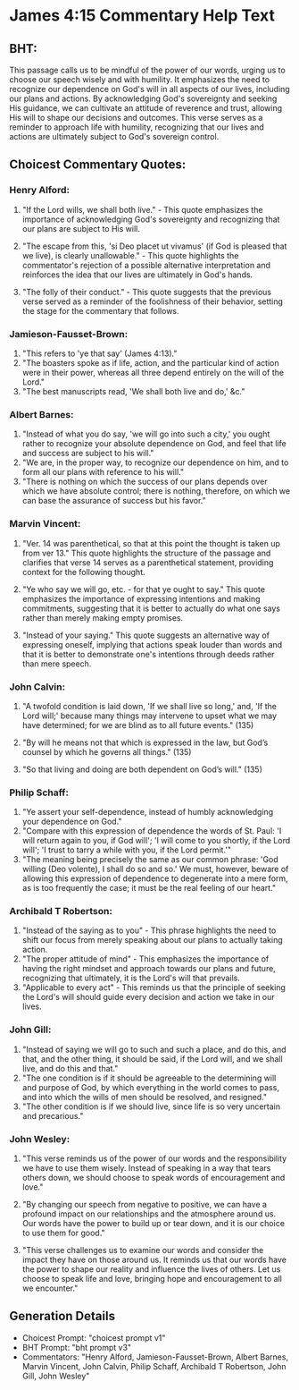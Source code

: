 # James 4:15 Commentary Help Text

## BHT:
This passage calls us to be mindful of the power of our words, urging us to choose our speech wisely and with humility. It emphasizes the need to recognize our dependence on God's will in all aspects of our lives, including our plans and actions. By acknowledging God's sovereignty and seeking His guidance, we can cultivate an attitude of reverence and trust, allowing His will to shape our decisions and outcomes. This verse serves as a reminder to approach life with humility, recognizing that our lives and actions are ultimately subject to God's sovereign control.

## Choicest Commentary Quotes:
### Henry Alford:
1. "If the Lord wills, we shall both live." - This quote emphasizes the importance of acknowledging God's sovereignty and recognizing that our plans are subject to His will.

2. "The escape from this, 'si Deo placet ut vivamus' (if God is pleased that we live), is clearly unallowable." - This quote highlights the commentator's rejection of a possible alternative interpretation and reinforces the idea that our lives are ultimately in God's hands.

3. "The folly of their conduct." - This quote suggests that the previous verse served as a reminder of the foolishness of their behavior, setting the stage for the commentary that follows.

### Jamieson-Fausset-Brown:
1. "This refers to 'ye that say' (James 4:13)." 
2. "The boasters spoke as if life, action, and the particular kind of action were in their power, whereas all three depend entirely on the will of the Lord."
3. "The best manuscripts read, 'We shall both live and do,' &c."

### Albert Barnes:
1. "Instead of what you do say, 'we will go into such a city,' you ought rather to recognize your absolute dependence on God, and feel that life and success are subject to his will."
2. "We are, in the proper way, to recognize our dependence on him, and to form all our plans with reference to his will."
3. "There is nothing on which the success of our plans depends over which we have absolute control; there is nothing, therefore, on which we can base the assurance of success but his favor."

### Marvin Vincent:
1. "Ver. 14 was parenthetical, so that at this point the thought is taken up from ver 13." This quote highlights the structure of the passage and clarifies that verse 14 serves as a parenthetical statement, providing context for the following thought.

2. "Ye who say we will go, etc. - for that ye ought to say." This quote emphasizes the importance of expressing intentions and making commitments, suggesting that it is better to actually do what one says rather than merely making empty promises.

3. "Instead of your saying." This quote suggests an alternative way of expressing oneself, implying that actions speak louder than words and that it is better to demonstrate one's intentions through deeds rather than mere speech.

### John Calvin:
1. "A twofold condition is laid down, 'If we shall live so long,' and, 'If the Lord will;' because many things may intervene to upset what we may have determined; for we are blind as to all future events." (135)

2. "By will he means not that which is expressed in the law, but God’s counsel by which he governs all things." (135)

3. "So that living and doing are both dependent on God’s will." (135)

### Philip Schaff:
1. "Ye assert your self-dependence, instead of humbly acknowledging your dependence on God."
2. "Compare with this expression of dependence the words of St. Paul: 'I will return again to you, if God will'; 'I will come to you shortly, if the Lord will'; 'I trust to tarry a while with you, if the Lord permit.'"
3. "The meaning being precisely the same as our common phrase: 'God willing (Deo volente), I shall do so and so.' We must, however, beware of allowing this expression of dependence to degenerate into a mere form, as is too frequently the case; it must be the real feeling of our heart."

### Archibald T Robertson:
1. "Instead of the saying as to you" - This phrase highlights the need to shift our focus from merely speaking about our plans to actually taking action.
2. "The proper attitude of mind" - This emphasizes the importance of having the right mindset and approach towards our plans and future, recognizing that ultimately, it is the Lord's will that prevails.
3. "Applicable to every act" - This reminds us that the principle of seeking the Lord's will should guide every decision and action we take in our lives.

### John Gill:
1. "Instead of saying we will go to such and such a place, and do this, and that, and the other thing, it should be said, if the Lord will, and we shall live, and do this and that."
2. "The one condition is if it should be agreeable to the determining will and purpose of God, by which everything in the world comes to pass, and into which the wills of men should be resolved, and resigned."
3. "The other condition is if we should live, since life is so very uncertain and precarious."

### John Wesley:
1. "This verse reminds us of the power of our words and the responsibility we have to use them wisely. Instead of speaking in a way that tears others down, we should choose to speak words of encouragement and love."

2. "By changing our speech from negative to positive, we can have a profound impact on our relationships and the atmosphere around us. Our words have the power to build up or tear down, and it is our choice to use them for good."

3. "This verse challenges us to examine our words and consider the impact they have on those around us. It reminds us that our words have the power to shape our reality and influence the lives of others. Let us choose to speak life and love, bringing hope and encouragement to all we encounter."


## Generation Details
- Choicest Prompt: "choicest prompt v1"
- BHT Prompt: "bht prompt v3"
- Commentators: "Henry Alford, Jamieson-Fausset-Brown, Albert Barnes, Marvin Vincent, John Calvin, Philip Schaff, Archibald T Robertson, John Gill, John Wesley"
